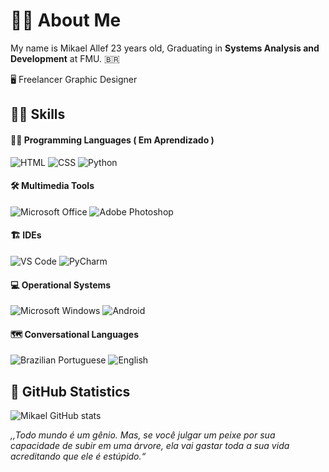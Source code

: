 # 🙅‍♂️ About Me 
My name is Mikael Allef 23 years old, Graduating in **Systems Analysis and Development** at FMU. 🇧🇷

🖥 Freelancer Graphic Designer

## 🤹‍♂️ Skills
#### 👨‍💻 Programming Languages ( Em Aprendizado )
![HTML](https://img.shields.io/badge/-HTML-ff0d00?style=flat&logoColor=white&logo=html5) 
![CSS](https://img.shields.io/badge/-CSS-196eff?style=flat&logoColor=white&logo=css3) 
![Python](https://img.shields.io/badge/-Python-0077B5?style=flat&logoColor=white&logo=python) 

#### 🛠 Multimedia Tools
![Microsoft Office](https://img.shields.io/badge/-Microsoft_Office-dc5400?style=flat&logoColor=white&logo=microsoft-office) 
![Adobe Photoshop](https://aleen42.github.io/badges/src/photoshop.svg)

#### 🏗 IDEs
![VS Code](https://img.shields.io/badge/-Visual_Studio_Code-1880C6?style=flat&logoColor=white&logo=visual-studio)
![PyCharm](https://img.shields.io/badge/-PyCharm-20D68B?style=flat&logoColor=white&logo=pycharm) 

#### 💻 Operational Systems
![Microsoft Windows](https://img.shields.io/badge/-Microsoft_Windows-00A8E8?style=flat&logoColor=white&logo=windows) 
![Android](https://img.shields.io/badge/-Android-3bd580?style=flat&logoColor=white&logo=android)

#### 🗺 Conversational Languages
![Brazilian Portuguese](https://img.shields.io/badge/-Brazilian_Portuguese:_Native-009638?style=flat&logoColor=white) 
![English](https://img.shields.io/badge/-English:_Basic_-39386B?style=flat&logoColor=white)


## 🧾 GitHub Statistics
![Mikael GitHub stats](https://github-readme-stats.vercel.app/api?username=mikaelallef&show_icons=true&theme=dark)
  
  
 *,,Todo mundo é um gênio. Mas, se você julgar um peixe por sua capacidade de subir em uma árvore, ela vai gastar toda a sua vida acreditando que ele é estúpido.“*
  </div>
